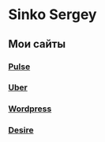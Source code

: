 # Sinko Sergey
## Мои сайты

### [Pulse](https://raul984.github.io/Pulse/)

### [Uber](https://raul984.github.io/Uber/)

### [Wordpress](https://raul984.github.io/Wordpress/)

### [Desire](https://raul984.github.io/Desire/)
